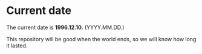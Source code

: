 # Current date

The current date is **1996.12.10.** (YYYY.MM.DD.)

This repository will be good when the world ends, so we will know how long it lasted.
